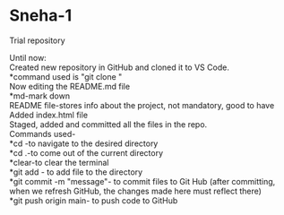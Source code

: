 # Sneha-1
Trial repository

Until now:<br>
Created new repository in GitHub and cloned it to VS Code.<br>
*command used is "git clone <url>"<br>
Now editing the README.md file<br>
*md-mark down<br>
README file-stores info about the project, not mandatory, good to have<br>
Added index.html file<br>
Staged, added and committed all the files in the repo.<br>
Commands used- <br>
*cd <name of directory>-to navigate to the desired directory<br>
*cd .-to come out of the current directory<br>
*clear-to clear the terminal<br>
*git add <file name>- to add file to the directory<br>
*git commit -m "message"- to commit files to Git Hub (after committing, when we refresh GitHub, the changes made here must reflect there)<br>
*git push origin main- to push code to GitHub<br>


